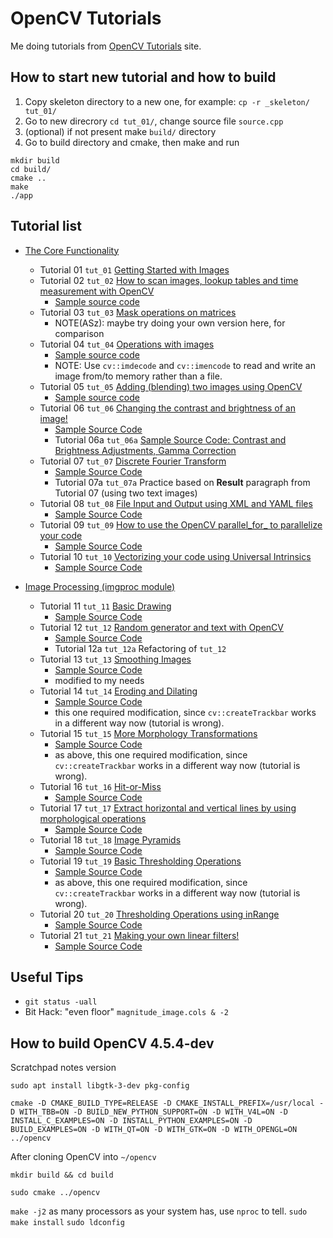 # OpenCV Tutorials
Me doing tutorials from [OpenCV Tutorials](https://docs.opencv.org/4.x/d9/df8/tutorial_root.html) site.


## How to start new tutorial and how to build
1. Copy skeleton directory to a new one, for example: `cp -r _skeleton/ tut_01/`
2. Go to new direcrory `cd tut_01/`, change source file `source.cpp`
3. (optional) if not present make `build/` directory
4. Go to build directory and cmake, then make and run
```
mkdir build
cd build/
cmake ..
make
./app
```

## Tutorial list
* [The Core Functionality](https://docs.opencv.org/4.x/de/d7a/tutorial_table_of_content_core.html)

  - Tutorial 01 `tut_01` [Getting Started with Images](https://docs.opencv.org/4.x/db/deb/tutorial_display_image.html)
  - Tutorial 02 `tut_02` [How to scan images, lookup tables and time measurement with OpenCV](https://docs.opencv.org/4.x/db/da5/tutorial_how_to_scan_images.html)
    * [Sample source code](https://github.com/opencv/opencv/blob/master/samples/cpp/tutorial_code/core/how_to_scan_images/how_to_scan_images.cpp)
  - Tutorial 03 `tut_03` [Mask operations on matrices](https://docs.opencv.org/4.x/d7/d37/tutorial_mat_mask_operations.html)
    * NOTE(ASz): maybe try doing your own version here, for comparison
  - Tutorial 04 `tut_04` [Operations with images](https://docs.opencv.org/4.x/d5/d98/tutorial_mat_operations.html)
    * [Sample source code](https://github.com/opencv/opencv/blob/4.x/samples/cpp/tutorial_code/core/mat_operations/mat_operations.cpp)
    * NOTE: Use `cv::imdecode` and `cv::imencode` to read and write an image from/to memory rather than a file.
  - Tutorial 05 `tut_05` [Adding (blending) two images using OpenCV](https://docs.opencv.org/4.x/d5/dc4/tutorial_adding_images.html)
    * [Sample source code](https://github.com/opencv/opencv/blob/4.x/samples/cpp/tutorial_code/core/AddingImages/AddingImages.cpp)
  - Tutorial 06 `tut_06` [Changing the contrast and brightness of an image!](https://docs.opencv.org/4.x/d3/dc1/tutorial_basic_linear_transform.html)
    * [Sample Source Code](https://github.com/opencv/opencv/blob/master/samples/cpp/tutorial_code/ImgProc/BasicLinearTransforms.cpp)
    * Tutorial 06a `tut_06a` [Sample Source Code: Contrast and Brightness Adjustments, Gamma Correction](https://github.com/opencv/opencv/blob/master/samples/cpp/tutorial_code/ImgProc/changing_contrast_brightness_image/changing_contrast_brightness_image.cpp)
  - Tutorial 07 `tut_07` [Discrete Fourier Transform](https://docs.opencv.org/4.x/d8/d01/tutorial_discrete_fourier_transform.html)
    * [Sample Source Code](https://github.com/opencv/opencv/blob/4.x/samples/cpp/tutorial_code/core/discrete_fourier_transform/discrete_fourier_transform.cpp)
    * Tutorial 07a `tut_07a` Practice based on **Result** paragraph from Tutorial 07 (using two text images)
  - Tutorial 08 `tut_08` [File Input and Output using XML and YAML files](https://docs.opencv.org/4.x/dd/d74/tutorial_file_input_output_with_xml_yml.html)
    * [Sample Source Code](https://github.com/opencv/opencv/blob/master/samples/cpp/tutorial_code/core/file_input_output/file_input_output.cpp)
  - Tutorial 09 `tut_09` [How to use the OpenCV parallel_for_ to parallelize your code](https://docs.opencv.org/4.x/dc/ddf/tutorial_how_to_use_OpenCV_parallel_for_new.html)
    * [Sample Source Code](https://github.com/opencv/opencv/blob/4.x/samples/cpp/tutorial_code/core/how_to_use_OpenCV_parallel_for_/how_to_use_OpenCV_parallel_for_new.cpp)
  - Tutorial 10 `tut_10` [Vectorizing your code using Universal Intrinsics](https://docs.opencv.org/4.x/d6/dd1/tutorial_univ_intrin.html)
    * [Sample Source Code](https://github.com/opencv/opencv/blob/4.x/samples/cpp/tutorial_code/core/univ_intrin/univ_intrin.cpp)

* [Image Processing (imgproc module)](https://docs.opencv.org/4.x/d7/da8/tutorial_table_of_content_imgproc.html)
  
  - Tutorial 11 `tut_11` [Basic Drawing](https://docs.opencv.org/4.x/d3/d96/tutorial_basic_geometric_drawing.html)
    * [Sample Source Code](https://github.com/opencv/opencv/blob/4.x/samples/cpp/tutorial_code/ImgProc/basic_drawing/Drawing_1.cpp)
  - Tutorial 12 `tut_12` [Random generator and text with OpenCV](https://docs.opencv.org/4.x/df/d61/tutorial_random_generator_and_text.html)
    * [Sample Source Code](https://github.com/opencv/opencv/blob/4.x/samples/cpp/tutorial_code/ImgProc/basic_drawing/Drawing_2.cpp)
    * Tutorial 12a `tut_12a` Refactoring of `tut_12`
  - Tutorial 13 `tut_13` [Smoothing Images](https://docs.opencv.org/4.x/dc/dd3/tutorial_gausian_median_blur_bilateral_filter.html)
    * [Sample Source Code](https://github.com/opencv/opencv/blob/4.x/samples/cpp/tutorial_code/ImgProc/Smoothing/Smoothing.cpp)
    * modified to my needs
  - Tutorial 14 `tut_14` [Eroding and Dilating](https://docs.opencv.org/4.x/db/df6/tutorial_erosion_dilatation.html)
    * [Sample Source Code](https://github.com/opencv/opencv/blob/4.x/samples/cpp/tutorial_code/ImgProc/Morphology_1.cpp)
    * this one required modification, since `cv::createTrackbar` works in a different way now (tutorial is wrong).
  - Tutorial 15 `tut_15` [More Morphology Transformations](https://docs.opencv.org/4.x/d3/dbe/tutorial_opening_closing_hats.html)
    * [Sample Source Code](https://github.com/opencv/opencv/blob/4.x/samples/cpp/tutorial_code/ImgProc/Morphology_2.cpp)
    * as above, this one required modification, since `cv::createTrackbar` works in a different way now (tutorial is wrong).
  - Tutorial 16 `tut_16` [Hit-or-Miss](https://docs.opencv.org/4.x/db/d06/tutorial_hitOrMiss.html)
    * [Sample Source Code](https://github.com/opencv/opencv/blob/4.x/samples/cpp/tutorial_code/ImgProc/HitMiss/HitMiss.cpp)
  - Tutorial 17 `tut_17` [Extract horizontal and vertical lines by using morphological operations](https://docs.opencv.org/4.x/d7/da8/tutorial_table_of_content_imgproc.html)
    * [Sample Source Code](https://github.com/opencv/opencv/blob/4.x/samples/cpp/tutorial_code/ImgProc/morph_lines_detection/Morphology_3.cpp)
  - Tutorial 18 `tut_18`  [Image Pyramids](https://docs.opencv.org/4.x/d4/d1f/tutorial_pyramids.html)
    * [Sample Source Code](https://github.com/opencv/opencv/blob/4.x/samples/cpp/tutorial_code/ImgProc/Pyramids/Pyramids.cpp)
  - Tutorial 19 `tut_19` [Basic Thresholding Operations](https://docs.opencv.org/4.x/db/d8e/tutorial_threshold.html)
    * [Sample Source Code](https://github.com/opencv/opencv/blob/4.x/samples/cpp/tutorial_code/ImgProc/Threshold.cpp)
    * as above, this one required modification, since `cv::createTrackbar` works in a different way now (tutorial is wrong).
  - Tutorial 20 `tut_20` [Thresholding Operations using inRange](https://docs.opencv.org/4.x/da/d97/tutorial_threshold_inRange.html)
    * [Sample Source Code](https://github.com/opencv/opencv/blob/4.x/samples/cpp/tutorial_code/ImgProc/Threshold_inRange.cpp)
  - Tutorial 21 `tut_21` [Making your own linear filters!](https://docs.opencv.org/4.x/d4/dbd/tutorial_filter_2d.html)
    * [Sample Source Code](https://github.com/opencv/opencv/blob/4.x/samples/cpp/tutorial_code/ImgTrans/filter2D_demo.cpp)


## Useful Tips

- `git status -uall`
- Bit Hack: "even floor" `magnitude_image.cols & -2`

## How to build OpenCV 4.5.4-dev
Scratchpad notes version

`sudo apt install libgtk-3-dev pkg-config`

`cmake -D CMAKE_BUILD_TYPE=RELEASE -D CMAKE_INSTALL_PREFIX=/usr/local -D WITH_TBB=ON -D BUILD_NEW_PYTHON_SUPPORT=ON -D WITH_V4L=ON -D INSTALL_C_EXAMPLES=ON -D INSTALL_PYTHON_EXAMPLES=ON -D BUILD_EXAMPLES=ON -D WITH_QT=ON -D WITH_GTK=ON -D WITH_OPENGL=ON ../opencv`

After cloning OpenCV into `~/opencv`

`mkdir build && cd build`

`sudo cmake ../opencv`

`make -j2` as many processors as your system has, use `nproc` to tell.
`sudo make install`
`sudo ldconfig`

